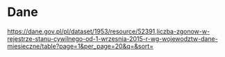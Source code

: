 # Dane
https://dane.gov.pl/pl/dataset/1953/resource/52391,liczba-zgonow-w-rejestrze-stanu-cywilnego-od-1-wrzesnia-2015-r-wg-wojewodztw-dane-miesieczne/table?page=1&per_page=20&q=&sort=